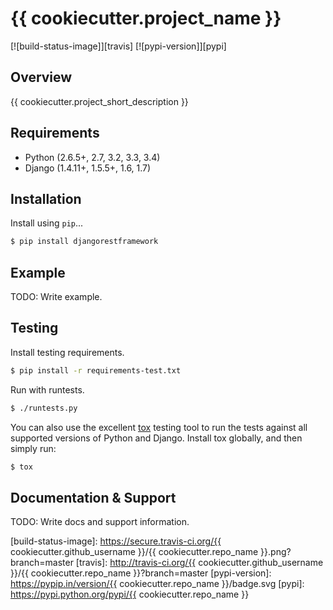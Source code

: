 # {{ cookiecutter.project_name }}

[![build-status-image]][travis]
[![pypi-version]][pypi]

## Overview

{{ cookiecutter.project_short_description }}

## Requirements

* Python (2.6.5+, 2.7, 3.2, 3.3, 3.4)
* Django (1.4.11+, 1.5.5+, 1.6, 1.7)

## Installation

Install using `pip`...

```bash
$ pip install djangorestframework
```

## Example

TODO: Write example.

## Testing

Install testing requirements.

```bash
$ pip install -r requirements-test.txt
```

Run with runtests.

```bash
$ ./runtests.py
```

You can also use the excellent [tox](http://tox.readthedocs.org/en/latest/) testing tool to run the tests against all supported versions of Python and Django. Install tox globally, and then simply run:

```bash
$ tox
```

## Documentation & Support

TODO: Write docs and support information.


[build-status-image]: https://secure.travis-ci.org/{{ cookiecutter.github_username }}/{{ cookiecutter.repo_name }}.png?branch=master
[travis]: http://travis-ci.org/{{ cookiecutter.github_username }}/{{ cookiecutter.repo_name }}?branch=master
[pypi-version]: https://pypip.in/version/{{ cookiecutter.repo_name }}/badge.svg
[pypi]: https://pypi.python.org/pypi/{{ cookiecutter.repo_name }}
